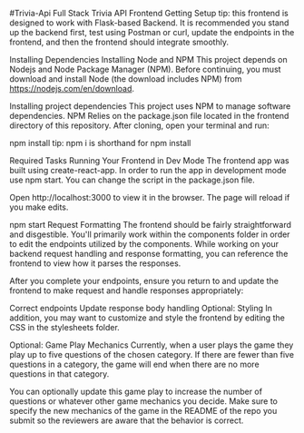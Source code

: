 #Trivia-Api
Full Stack Trivia API Frontend
Getting Setup
tip: this frontend is designed to work with Flask-based Backend. It is recommended you stand up the backend first, test using Postman or curl, update the endpoints in the frontend, and then the frontend should integrate smoothly.

Installing Dependencies
Installing Node and NPM
This project depends on Nodejs and Node Package Manager (NPM). Before continuing, you must download and install Node (the download includes NPM) from https://nodejs.com/en/download.

Installing project dependencies
This project uses NPM to manage software dependencies. NPM Relies on the package.json file located in the frontend directory of this repository. After cloning, open your terminal and run:

npm install
tip: npm i is shorthand for npm install

Required Tasks
Running Your Frontend in Dev Mode
The frontend app was built using create-react-app. In order to run the app in development mode use npm start. You can change the script in the package.json file.

Open http://localhost:3000 to view it in the browser. The page will reload if you make edits.

npm start
Request Formatting
The frontend should be fairly straightforward and disgestible. You'll primarily work within the components folder in order to edit the endpoints utilized by the components. While working on your backend request handling and response formatting, you can reference the frontend to view how it parses the responses.

After you complete your endpoints, ensure you return to and update the frontend to make request and handle responses appropriately:

Correct endpoints
Update response body handling
Optional: Styling
In addition, you may want to customize and style the frontend by editing the CSS in the stylesheets folder.

Optional: Game Play Mechanics
Currently, when a user plays the game they play up to five questions of the chosen category. If there are fewer than five questions in a category, the game will end when there are no more questions in that category.

You can optionally update this game play to increase the number of questions or whatever other game mechanics you decide. Make sure to specify the new mechanics of the game in the README of the repo you submit so the reviewers are aware that the behavior is correct.
